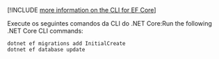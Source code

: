 [!INCLUDE [more information on the CLI for EF Core](~/includes/ef-cli.md)]

<span data-ttu-id="fa05b-101">Execute os seguintes comandos da CLI do .NET Core:</span><span class="sxs-lookup"><span data-stu-id="fa05b-101">Run the following .NET Core CLI commands:</span></span>

```dotnetcli
dotnet ef migrations add InitialCreate
dotnet ef database update
```
